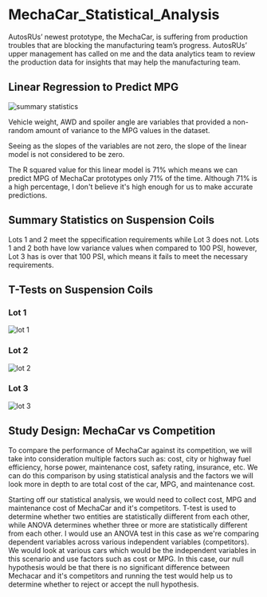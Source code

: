 # MechaCar_Statistical_Analysis

AutosRUs’ newest prototype, the MechaCar, is suffering from production troubles that are blocking the manufacturing team’s progress. AutosRUs’ upper management has called on me and the data analytics team to review the production data for insights that may help the manufacturing team.

## Linear Regression to Predict MPG

![summary statistics](https://user-images.githubusercontent.com/74915619/122652289-09d99800-d10c-11eb-9477-b2e06cf83518.PNG)

Vehicle weight, AWD and spoiler angle are variables that provided a non-random amount of variance to the MPG values in the dataset. 

Seeing as the slopes of the variables are not zero, the slope of the linear model is not considered to be zero.

The R squared value for this linear model is 71% which means we can predict MPG of MechaCar prototypes only 71% of the time. Although 71% is a high percentage, I don't believe it's high enough for us to make accurate predictions. 

## Summary Statistics on Suspension Coils

Lots 1 and 2 meet the sppecification requirements while Lot 3 does not. Lots 1 and 2 both have low variance values when compared to 100 PSI, however, Lot 3 has is over that 100 PSI, which means it fails to meet the necessary requirements. 

## T-Tests on Suspension Coils

### Lot 1

![lot 1](https://user-images.githubusercontent.com/74915619/122652500-435ed300-d10d-11eb-99e3-49b304a05716.PNG)

### Lot 2

![lot 2](https://user-images.githubusercontent.com/74915619/122652503-4659c380-d10d-11eb-86a3-d13dc06b8a4e.PNG)

### Lot 3

![lot 3](https://user-images.githubusercontent.com/74915619/122652504-48238700-d10d-11eb-8fc1-d6eb44178271.PNG)

## Study Design: MechaCar vs Competition

To compare the performance of MechaCar against its competition, we will take into consideration multiple factors such as: cost, city or highway fuel efficiency, horse power, maintenance cost, safety rating, insurance, etc. We can do this comparison by using statistical analysis and the factors we will look more in depth to are total cost of the car, MPG, and maintenance cost. 

Starting off our statistical analysis, we would need to collect cost, MPG and maintenance cost of MechaCar and it's competitors. T-test is used to determine whether two entities are statistically diifferent from each other, while ANOVA determines whether three or more are statistically different from each other. I would use an ANOVA test in this case as we're comparing dependent variables across various independent variables (competitors). We would look at various cars which would be the independent variables in this scenario and use factors such as cost or MPG. In this case, our null hypothesis would be that there is no significant difference between Mechacar and it's competitors and running the test would help us to determine whether to reject or accept the null hypothesis. 
